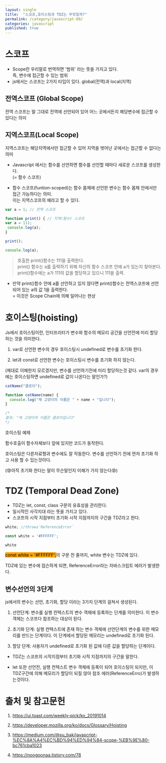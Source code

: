 ```yaml
---
layout: single
title:  "스코프,호이스팅과 TDZ는 무엇일까?"
permalink: /category/javascript-09/
categories: javascript
published: true
---
```


# 스코프

- Scope란 우리말로 번역하면 '범위' 라는 뜻을 가지고 있다.  
즉, 변수에 접근할 수 있는 범위
- js에서는 스코프는 2가지 타입이 있다. global(전역)과 local(지역)

## 전역스코프 (Global Scope)

전역 스코프는 말 그대로 전역에 선언되어 있어 어느 곳에서든지 해당변수에 접근할 수 있다는 의미  

## 지역스코프(Local Scope)

지역스코프는 해당지역에서만 접근할 수 있어 지역을 벗어난 곳에서는 접근할 수 없다는 의미

- Javascript 에서는 함수를 선언하면 함수를 선언할 때마다 새로운 스코프를 생성한다.  
(= 함수 스코프)

- 함수 스코프(funtion-scoped)는 함수 몸체에 선언한 변수는 함수 몸체 안에서만 접근 가능하다는 의미.  
이는 지역스코프의 예라고 할 수 있다.

```js
var a = 1; // 전역 스코프

function print() { // 지역(함수) 스코프
var a = 111;
 console.log(a);
}

print();

console.log(a);
```

> 호출한 print()함수는 111을 출력한다.  
print() 함수는 a를 출력하기 위해 자신의 함수 스코프 안에 a가 있는지 찾아본다.  
print()함수에는 a가 111의 값을 할당하고 있으니 111을 출력.

- 만약 print()함수 안에 a를 선언하고 있지 않다면 print()함수는 전역스코프에 선언되어 있는 a의 값 1을 출력한다.  
= 이것은  Scope Chain에 의해 일어나는 현상

# 호이스팅(hoisting)

Js에서 호이스팅이란, 인터프리터가 변수와 함수의 메모리 공간을 선언전에 미리 할당하는 것을 의미한다.

1. var로 선언한 변수의 경우 호이스팅시 undefined로 변수를 초기화 한다.

2. let과 const로 선언한 변수는 호이스팅시 변수를 초기화 하지 않는다.

(제대로 이해한지 모르겠지만, 변수를 선언하기전에 미리 할당하는것 같다. var의 경우에는 호이스팅하면 undefined로 값이 나온다는 말인가?)

```js
catName("클로이");

function catName(name) {
  console.log("제 고양이의 이름은 " + name + "입니다");
}

/*
결과: "제 고양이의 이름은 클로이입니다"
*/
```
호이스팅 예제

함수호출이 함수자체보다 앞에 있지만 코드가 동작한다.

호이스팅은 다른자료형과 변수에도 잘 작동한다. 변수를 선언하기 전에 먼저 초기화 하고 사용 할 수 있는것이다.

(😰아직 초기화 한다는 말이 무슨말인지 이해가 가지 않는다😰)

# TDZ (Temporal Dead Zone)

- TDZ는 let, const, class 구문의 유효성을 관리한다.
- 일시적인 사각지대 라는 뜻을 가지고 있다.
- 스코프의 시작 지점부터 초기화 시작 지점까지의 구간을 TDZ라고 한다.


```js
white; //throws`ReferenceError`

const white = '#FFFFFF';

white
```
<mark style="background-color:orange"> const white = '#FFFFFF';</mark>의 구문 전 줄까지, white 변수는 TDZ에 있다.

TDZ에 있는 변수에 접슨하게 되면, ReferenceError라는 자바스크립트 에러가 발생한다.

## 변수선언의 3단계
 js에서의 변수는 선언, 초기화, 할당 이라는 3가지 단계의 걸쳐서 생성된다.

 1. 선언단계: 변수를 실행 컨텍스트의 변수 객체에 등록하는 단계를 의미한다. 이 변수 객체는 스코프다 참조하는 대상이 된다.

 2. 초기화 단계: 실행 컨텍스트에 존재 하는 변수 객체에 선언단계의 변수를 위한 메모리를 만드는 단계이다. 이 단계에서 할당된 메모리는 undefined로 초기화 된다.

 3. 할당 단계: 사용자가 undefined로 초기화 된 값에 다른 값을 할당하는 단계이다.

 - TDZ는 스코프의 시작지점부터 초기화 시적 지점까지의 구간을 말한다.

 - let 또한 선언전, 실행 컨텍스트 변수 객체에 등록이 되어 호이스팅이 되지만, 이 TDZ구간에 의해 메모리가 할당이 되질 않아 참조 에러(ReferenceErro)가 발생하는것이다.

# 출처 및 참고문헌
1. https://ui.toast.com/weekly-pick/ko_20191014

2. https://developer.mozilla.org/ko/docs/Glossary/Hoisting

3. https://medium.com/@su_bak/javascript-%EC%8A%A4%EC%BD%94%ED%94%84-scope-%EB%9E%80-bc761cba1023

4. https://noogoonaa.tistory.com/78

